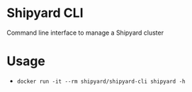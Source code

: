 # Shipyard CLI
Command line interface to manage a Shipyard cluster

# Usage

* `docker run -it --rm shipyard/shipyard-cli shipyard -h`
